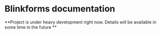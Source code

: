 # Blinkforms documentation

**Project is under heavy development right now. Details will be available in some time in the future **
